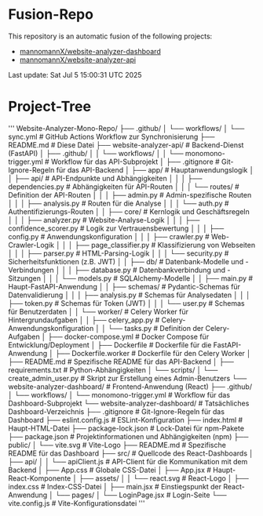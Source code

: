 # Fusion-Repo

This repository is an automatic fusion of the following projects:
- [mannomannX/website-analyzer-dashboard](https://github.com/mannomannX/website-analyzer-dashboard)
- [mannomannX/website-analyzer-api](https://github.com/mannomannX/website-analyzer-api)

Last update: Sat Jul  5 15:00:31 UTC 2025


# Project-Tree


'''
Website-Analyzer-Mono-Repo/
├── .github/
│   └── workflows/
│       └── sync.yml             # GitHub Actions Workflow zur Synchronisierung
├── README.md                    # Diese Datei
├── website-analyzer-api/        # Backend-Dienst (FastAPI)
│   ├── .github/
│   │   └── workflows/
│   │       └── monomono-trigger.yml # Workflow für das API-Subprojekt
│   ├── .gitignore               # Git-Ignore-Regeln für das API-Backend
│   ├── app/                     # Hauptanwendungslogik
│   │   ├── api/                 # API-Endpunkte und Abhängigkeiten
│   │   │   ├── dependencies.py  # Abhängigkeiten für API-Routen
│   │   │   └── routes/          # Definition der API-Routen
│   │   │       ├── admin.py     # Admin-spezifische Routen
│   │   │       ├── analysis.py  # Routen für die Analyse
│   │   │       └── auth.py      # Authentifizierungs-Routen
│   │   ├── core/                # Kernlogik und Geschäftsregeln
│   │   │   ├── analyzer.py      # Website-Analyse-Logik
│   │   │   ├── confidence_scorer.py # Logik zur Vertrauensbewertung
│   │   │   ├── config.py        # Anwendungskonfiguration
│   │   │   ├── crawler.py       # Web-Crawler-Logik
│   │   │   ├── page_classifier.py # Klassifizierung von Webseiten
│   │   │   ├── parser.py        # HTML-Parsing-Logik
│   │   │   └── security.py      # Sicherheitsfunktionen (z.B. JWT)
│   │   ├── db/                  # Datenbank-Modelle und -Verbindungen
│   │   │   ├── database.py      # Datenbankverbindung und -Sitzungen
│   │   │   └── models.py        # SQLAlchemy-Modelle
│   │   ├── main.py              # Haupt-FastAPI-Anwendung
│   │   ├── schemas/             # Pydantic-Schemas für Datenvalidierung
│   │   │   ├── analysis.py      # Schemas für Analysedaten
│   │   │   ├── token.py         # Schemas für Token (JWT)
│   │   │   └── user.py          # Schemas für Benutzerdaten
│   │   └── worker/              # Celery Worker für Hintergrundaufgaben
│   │       ├── celery_app.py    # Celery-Anwendungskonfiguration
│   │       └── tasks.py         # Definition der Celery-Aufgaben
│   ├── docker-compose.yml       # Docker Compose für Entwicklung/Deployment
│   ├── Dockerfile               # Dockerfile für die FastAPI-Anwendung
│   ├── Dockerfile.worker        # Dockerfile für den Celery Worker
│   ├── README.md                # Spezifische README für das API-Backend
│   ├── requirements.txt         # Python-Abhängigkeiten
│   └── scripts/
│       └── create_admin_user.py # Skript zur Erstellung eines Admin-Benutzers
└── website-analyzer-dashboard/  # Frontend-Anwendung (React)
    ├── .github/
    │   └── workflows/
    │       └── monomono-trigger.yml # Workflow für das Dashboard-Subprojekt
    └── website-analyzer-dashboard/  # Tatsächliches Dashboard-Verzeichnis
        ├── .gitignore           # Git-Ignore-Regeln für das Dashboard
        ├── eslint.config.js     # ESLint-Konfiguration
        ├── index.html           # Haupt-HTML-Datei
        ├── package-lock.json    # Lock-Datei für npm-Pakete
        ├── package.json         # Projektinformationen und Abhängigkeiten (npm)
        ├── public/
        │   └── vite.svg         # Vite-Logo
        ├── README.md            # Spezifische README für das Dashboard
        ├── src/                 # Quellcode des React-Dashboards
        │   ├── api/
        │   │   └── apiClient.js # API-Client für die Kommunikation mit dem Backend
        │   ├── App.css          # Globale CSS-Datei
        │   ├── App.jsx          # Haupt-React-Komponente
        │   ├── assets/
        │   │   └── react.svg    # React-Logo
        │   ├── index.css        # Index-CSS-Datei
        │   ├── main.jsx         # Einstiegspunkt der React-Anwendung
        │   └── pages/
        │       └── LoginPage.jsx # Login-Seite
        └── vite.config.js       # Vite-Konfigurationsdatei
'''

